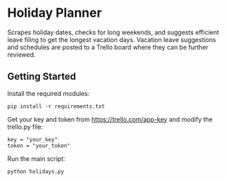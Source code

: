 # Holiday Planner
Scrapes holiday dates, checks for long weekends, and suggests efficient leave filing to get the longest vacation days.
Vacation leave suggestions and schedules are posted to a Trello board where they can be further reviewed.

## Getting Started

Install the required modules:
```
pip install -r requirements.txt
```

Get your key and token from https://trello.com/app-key and modify the trello.py file:
```
key = "your_key"
token = "your_token"
```

Run the main script:
```
python holidays.py
```

